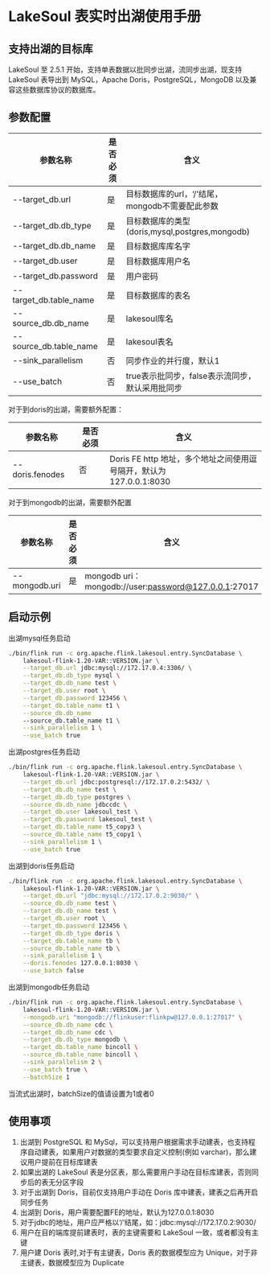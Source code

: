 # LakeSoul 表实时出湖使用手册

<!--
SPDX-FileCopyrightText: 2023 LakeSoul Contributors

SPDX-License-Identifier: Apache-2.0
-->
## 支持出湖的目标库
LakeSoul 至 2.5.1 开始，支持单表数据以批同步出湖，流同步出湖，现支持 LakeSoul 表导出到 MySQL，Apache Doris，PostgreSQL，MongoDB 以及兼容这些数据库协议的数据库。

## 参数配置

| 参数名称                   | 是否必须 | 含义                                     |
|------------------------|------|----------------------------------------|
| --target_db.url        | 是    | 目标数据库的url，‘/’结尾，mongodb不需要配此参数         |
| --target_db.db_type    | 是    | 目标数据库的类型(doris,mysql,postgres,mongodb) |
| --target_db.db_name    | 是    | 目标数据库库名字                               |
| --target_db.user       | 是    | 目标数据库用户名                               |
| --target_db.password   | 是    | 用户密码                                   |
| --target_db.table_name | 是    | 目标数据库的表名                               |
| --source_db.db_name    | 是    | lakesoul库名                             |
| --source_db.table_name | 是    | lakesoul表名                             |
| --sink_parallelism     | 否    | 同步作业的并行度，默认1                           |
| --use_batch            | 否    | true表示批同步，false表示流同步，默认采用批同步           |

对于到doris的出湖，需要额外配置：

| 参数名称                  | 是否必须 | 含义                                                |
|-----------------------|------|---------------------------------------------------|
| --doris.fenodes       | 否    | Doris FE http 地址，多个地址之间使用逗号隔开，默认为  <br/>127.0.0.1:8030 |

对于到mongodb的出湖，需要额外配置

| 参数名称          | 是否必须 | 含义                                                  |
|---------------|------|-----------------------------------------------------|
| --mongodb.uri | 是    | mongodb uri：mongodb://user:password@127.0.0.1:27017 |



## 启动示例
出湖mysql任务启动

```bash
./bin/flink run -c org.apache.flink.lakesoul.entry.SyncDatabase \
    lakesoul-flink-1.20-VAR::VERSION.jar \
    --target_db.url jdbc:mysql://172.17.0.4:3306/ \
    --target_db.db_type mysql \
    --target_db.db_name test \
    --target_db.user root \
    --target_db.password 123456 \
    --target_db.table_name t1 \
    --source_db.db_name
    --source_db.table_name t1 \
    --sink_parallelism 1 \
    --use_batch true
```
出湖postgres任务启动
```bash
./bin/flink run -c org.apache.flink.lakesoul.entry.SyncDatabase \
    lakesoul-flink-1.20-VAR::VERSION.jar \
    --target_db.url jdbc:postgresql://172.17.0.2:5432/ \
    --target_db.db_name test \
    --target_db.db_type postgres \
    --source_db.db_name jdbccdc \
    --target_db.user lakesoul_test \
    --target_db.password lakesoul_test \
    --target_db.table_name t5_copy3 \
    --source_db.table_name t5_copy1 \
    --sink_parallelism 1 \
    --use_batch true
```
出湖到doris任务启动
```bash
./bin/flink run -c org.apache.flink.lakesoul.entry.SyncDatabase \
    lakesoul-flink-1.20-VAR::VERSION.jar \
    --target_db.url "jdbc:mysql://172.17.0.2:9030/" \
    --source_db.db_name test \
    --target_db.db_name test \
    --target_db.user root \
    --target_db.password 123456 \
    --target_db.db_type doris \
    --target_db.table_name tb \
    --source_db.table_name tb \
    --sink_parallelism 1 \
    --doris.fenodes 127.0.0.1:8030 \
    --use_batch false 
```
出湖到mongodb任务启动
```bash
./bin/flink run -c org.apache.flink.lakesoul.entry.SyncDatabase \
    lakesoul-flink-1.20-VAR::VERSION.jar \
    --mongodb.uri "mongodb://flinkuser:flinkpw@127.0.0.1:27017" \
    --source_db.db_name cdc \
    --target_db.db_name cdc \
    --target_db.db_type mongodb \
    --target_db.table_name bincoll \
    --source_db.table_name bincoll \
    --sink_parallelism 2 \
    --use_batch true \
    --batchSize 1 
```
当流式出湖时，batchSize的值请设置为1或者0
## 使用事项
1. 出湖到 PostgreSQL 和 MySql，可以支持用户根据需求手动建表，也支持程序自动建表，如果用户对数据的类型要求自定义控制(例如 varchar)，那么建议用户提前在目标库建表
2. 如果出湖的 LakeSoul 表是分区表，那么需要用户手动在目标库建表，否则同步后的表无分区字段
3. 对于出湖到 Doris，目前仅支持用户手动在 Doris 库中建表，建表之后再开启同步任务
4. 出湖到 Doris，用户需要配置FE的地址，默认为127.0.0.1:8030
5. 对于jdbc的地址，用户应严格以‘/’结尾，如：jdbc:mysql://172.17.0.2:9030/
6. 用户在目的端库提前建表时，表的主键需要和 LakeSoul 一致，或者都没有主键
7. 用户建 Doris 表时,对于有主键表，Doris 表的数据模型应为 Unique，对于非主键表，数据模型应为 Duplicate